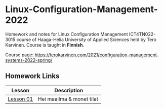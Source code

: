 # Linux-Configuration-Management-2022

Homework and notes for Linux Configuration Management ICT4TN022-3015 course of Haaga-Helia University of Applied Sciences held by Tero Karvinen. Course is taught in **Finnish**.  
  
Course page: https://terokarvinen.com/2021/configuration-management-systems-2022-spring/ 
  
## Homework Links  
Lesson | Description
---|---
[Lesson 01](Homework/Lesson01.md) | Hei maailma & monet tilat 